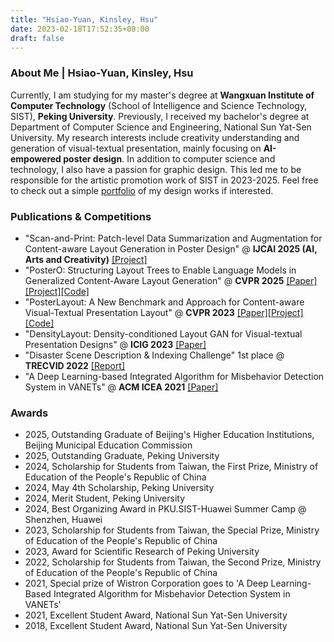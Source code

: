 ```yaml
---
title: "Hsiao-Yuan, Kinsley, Hsu"
date: 2023-02-18T17:52:35+08:00
draft: false
---
```


### About Me | Hsiao-Yuan, Kinsley, Hsu

Currently, I am studying for my master\'s degree at **Wangxuan Institute of Computer Technology** (School of Intelligence and Science Technology, SIST), **Peking University**. Previously, I received my bachelor\'s degree at Department of Computer Science and Engineering, National Sun Yat-Sen University. My research interests include creativity understanding and generation of visual-textual presentation, mainly focusing on **AI-empowered poster design**. In addition to computer science and technology, I also have a passion for graphic design. This led me to be responsible for the artistic promotion work of SIST in 2023-2025. Feel free to check out a simple [portfolio](hsiaoyuanhsu_portfolio_24.pdf) of my design works if interested.

### Publications & Competitions

- \"Scan-and-Print: Patch-level Data Summarization and Augmentation for Content-aware Layout Generation in Poster Design" @ **IJCAI 2025 (AI, Arts and Creativity)** [[Project]](https://thekinsley.github.io/Scan-and-Print/)
- \"PosterO: Structuring Layout Trees to Enable Language Models in Generalized Content-Aware Layout Generation\" @ **CVPR 2025** [[Paper]](https://openaccess.thecvf.com/content/CVPR2025/html/Hsu_PosterO_Structuring_Layout_Trees_to_Enable_Language_Models_in_Generalized_CVPR_2025_paper.html)[[Project]](https://thekinsley.github.io/PosterO/)[[Code]](https://github.com/theKinsley/PosterO-CVPR2025)
- \"PosterLayout: A New Benchmark and Approach for Content-aware Visual-Textual Presentation Layout\" @ **CVPR 2023** [[Paper]](https://openaccess.thecvf.com/content/CVPR2023/html/Hsu_PosterLayout_A_New_Benchmark_and_Approach_for_Content-Aware_Visual-Textual_Presentation_CVPR_2023_paper.html)[[Project]](http://39.108.48.32/mipl/PosterLayout/)[[Code]](https://github.com/PKU-ICST-MIPL/PosterLayout-CVPR2023)
- \"DensityLayout: Density-conditioned Layout GAN for Visual-textual Presentation Designs\" @ **ICIG 2023** [[Paper]](http://dx.doi.org/10.1007/978-3-031-46308-2_16)
- \"Disaster Scene Description & Indexing Challenge\" 1st place @ **TRECVID 2022** [[Report]](https://www-nlpir.nist.gov/projects/tvpubs/tv22.papers/pku_wict.pdf)
- \"A Deep Learning-based Integrated Algorithm for Misbehavior Detection System in VANETs\" @ **ACM ICEA 2021** [[Paper]](https://dl.acm.org/doi/abs/10.1145/3491396.3506509)

### Awards

- 2025, Outstanding Graduate of Beijing\'s Higher Education Institutions, Beijing Municipal Education Commission
- 2025, Outstanding Graduate, Peking University
- 2024, Scholarship for Students from Taiwan, the First Prize, Ministry of Education of the People\'s Republic of China
- 2024, May 4th Scholarship, Peking University
- 2024, Merit Student, Peking University
- 2024, Best Organizing Award in PKU.SIST-Huawei Summer Camp @ Shenzhen, Huawei
- 2023, Scholarship for Students from Taiwan, the Special Prize, Ministry of Education of the People\'s Republic of China
- 2023, Award for Scientific Research of Peking University
- 2022, Scholarship for Students from Taiwan, the Second Prize, Ministry of Education of the People\'s Republic of China
- 2021, Special prize of Wistron Corporation goes to \'A Deep Learning-Based Integrated Algorithm for Misbehavior Detection System in VANETs\'
- 2021, Excellent Student Award, National Sun Yat-Sen University
- 2018, Excellent Student Award, National Sun Yat-Sen University